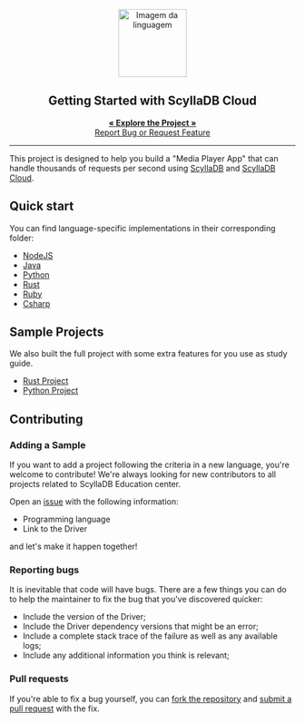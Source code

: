 

<!-- Title -->

<p align="center">
  <p align="center">
  <img src=".github/images/scylla-cloud.png" alt="Imagem da linguagem" width="120">
  </p>
  <h2 align="center"> Getting Started with ScyllaDB Cloud</h2>
  
  <p align="center">
    <a href="https://cloud-getting-started.scylladb.com">
        <strong>« Explore the Project »</strong>
    </a>
    <br />
    <a href="https://github.com/scylladb/scylla-cloud-getting-started/issues/new">Report Bug or Request Feature</a>
  </p>
</p>
<hr>


This project is designed to help you build a "Media Player App" that can handle thousands of requests per second using [ScyllaDB](https://github.com/scylladb/scylladb) and [ScyllaDB Cloud](https://www.scylladb.com/product/scylla-cloud/).

## Quick start

You can find language-specific implementations in their corresponding folder:

- [NodeJS](/docs/source/build-with-javascript.md)
- [Java](/docs/source/build-with-java.md)
- [Python](/docs/source/build-with-python.md)
- [Rust](/docs/source/build-with-rust.md)
- [Ruby](/docs/source/build-with-ruby.md)
- [Csharp](/docs/source/build-with-csharp.md)


## Sample Projects

We also built the full project with some extra features for you use as study guide.

- [Rust Project](/rust)
- [Python Project](/python)


## Contributing

### Adding a Sample

If you want to add a project following the criteria in a new language, you're welcome to contribute! We're always looking for new contributors to all projects related to ScyllaDB Education center. 

Open an [issue](https://github.com/scylladb/scylla-cloud-getting-started/issues/new) with the following information:

- Programming language
- Link to the Driver

and let's make it happen together!

### Reporting bugs

It is inevitable that code will have bugs. There are a few things you can do to
help the maintainer to fix the bug that you've discovered quicker:

* Include the version of the Driver;
* Include the Driver dependency versions that might be an error;
* Include a complete stack trace of the failure as well as any available logs;
* Include any additional information you think is relevant;

### Pull requests

If you're able to fix a bug yourself, you can [fork the repository](https://help.github.com/articles/fork-a-repo/) and [submit a pull request](https://help.github.com/articles/using-pull-requests/) with the fix.

